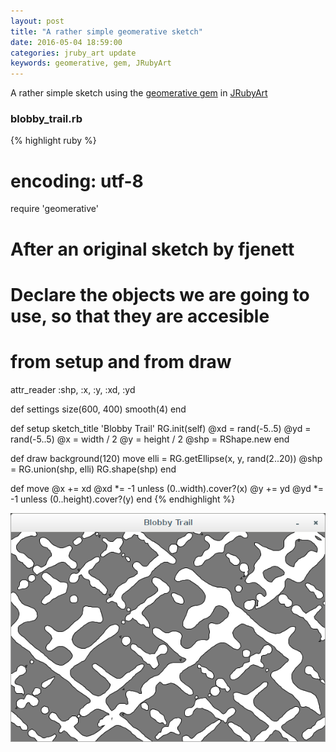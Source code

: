 ```yaml
---
layout: post
title: "A rather simple geomerative sketch"
date: 2016-05-04 18:59:00
categories: jruby_art update
keywords: geomerative, gem, JRubyArt
---
```


A rather simple sketch using the [geomerative gem][gem] in [JRubyArt][jruby_art]

### blobby_trail.rb ###

{% highlight ruby %}
# encoding: utf-8
require 'geomerative'
# After an original sketch by fjenett
# Declare the objects we are going to use, so that they are accesible
# from setup and from draw
attr_reader :shp, :x, :y, :xd, :yd

def settings
  size(600, 400)
  smooth(4)
end

def setup
  sketch_title 'Blobby Trail'
  RG.init(self)
  @xd = rand(-5..5)
  @yd = rand(-5..5)
  @x = width / 2
  @y = height / 2
  @shp = RShape.new
end

def draw
  background(120)
  move
  elli = RG.getEllipse(x, y, rand(2..20))
  @shp = RG.union(shp, elli)
  RG.shape(shp)
end

def move
  @x += xd
  @xd *= -1 unless (0..width).cover?(x)
  @y += yd
  @yd *= -1 unless (0..height).cover?(y)
end
{% endhighlight %}


<img src="/assets/blobby_trail.png" />

[jruby_art]:https://ruby-processing.github.io/index.html
[gem]:http://ruby-processing.github.io/geomerativegem/